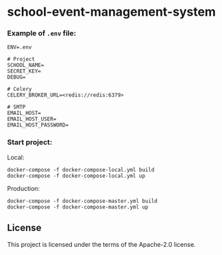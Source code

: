 # school-event-management-system

### Example of `.env` file:

```dotenv
ENV=.env

# Project
SCHOOL_NAME=
SECRET_KEY=
DEBUG=

# Celery
CELERY_BROKER_URL=<redis://redis:6379>

# SMTP
EMAIL_HOST=
EMAIL_HOST_USER=
EMAIL_HOST_PASSWORD=

```

### Start project:

Local:
```shell
docker-compose -f docker-compose-local.yml build
docker-compose -f docker-compose-local.yml up
```

Production:
```shell
docker-compose -f docker-compose-master.yml build
docker-compose -f docker-compose-master.yml up
```

## License

This project is licensed under the terms of the Apache-2.0 license.

